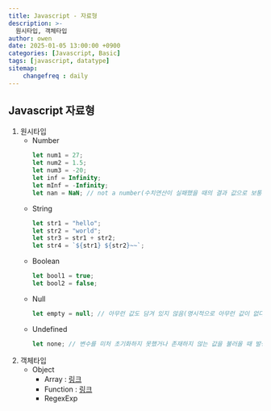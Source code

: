 ```yaml
---
title: Javascript - 자료형
description: >-
  원시타입, 객체타입
author: owen
date: 2025-01-05 13:00:00 +0900
categories: [Javascript, Basic]
tags: [javascript, datatype]
sitemap: 
    changefreq : daily
---
```


## Javascript 자료형
1. 원시타입
   - Number
        ```javascript
        let num1 = 27;
        let num2 = 1.5;
        let num3 = -20;
        let inf = Infinity;
        let mInf = -Infinity;
        let nan = NaN; // not a number(수치연산이 실패했을 때의 결과 값으로 보통 사용)
        ```
   - String
        ```javascript
        let str1 = "hello";
        let str2 = "world";
        let str3 = str1 + str2;
        let str4 = `${str1} ${str2}~~`;
        ```
   - Boolean
        ```javascript
        let bool1 = true;
        let bool2 = false;
        ```
   - Null
        ```javascript
        let empty = null; // 아무런 값도 담겨 있지 않음(명시적으로 아무런 값이 없다고 선언)
        ```
   - Undefined
        ```javascript
        let none; // 변수를 미처 초기화하지 못했거나 존재하지 않는 값을 불러올 때 발생
        ```
2. 객체타입
   - Object
      - Array : [링크](https://owen-park.github.io/posts/javascript-array/)
      - Function : [링크](https://owen-park.github.io/posts/javascript-function/)
      - RegexExp